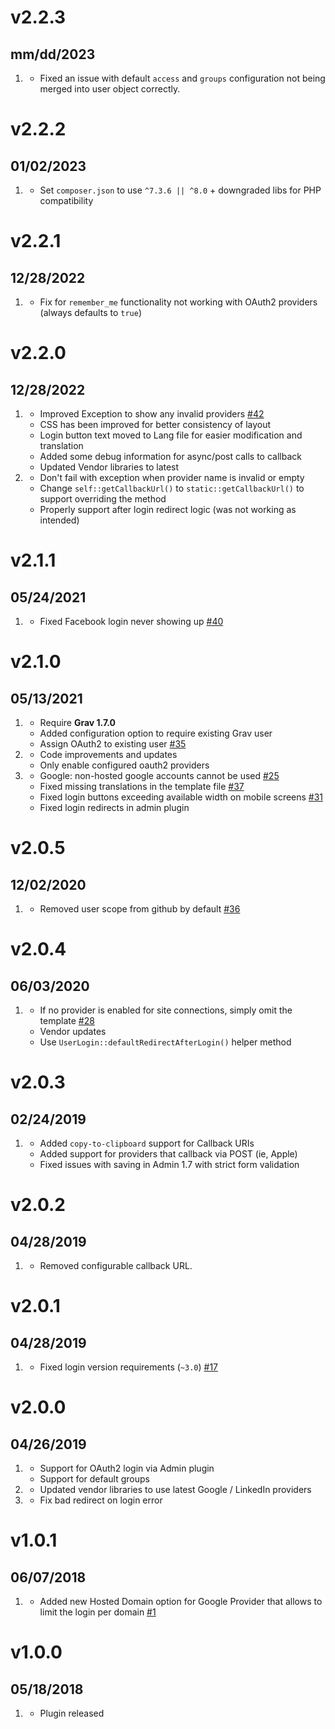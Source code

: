 # v2.2.3
## mm/dd/2023

1. [](#bugfix)
   * Fixed an issue with default `access` and `groups` configuration not being merged into user object correctly.

# v2.2.2
## 01/02/2023

1. [](#bugfix)
   * Set `composer.json` to use `^7.3.6 || ^8.0` + downgraded libs for PHP compatibility

# v2.2.1
## 12/28/2022

1. [](#bugfix)
   * Fix for `remember_me` functionality not working with OAuth2 providers (always defaults to `true`)

# v2.2.0
## 12/28/2022

1. [](#improved)
   * Improved Exception to show any invalid providers [#42](https://github.com/trilbymedia/grav-plugin-login-oauth2/pull/42)
   * CSS has been improved for better consistency of layout
   * Login button text moved to Lang file for easier modification and translation
   * Added some debug information for async/post calls to callback
   * Updated Vendor libraries to latest   
1. [](#bugfix)
   * Don't fail with exception when provider name is invalid or empty
   * Change `self::getCallbackUrl()` to `static::getCallbackUrl()` to support overriding the method
   * Properly support after login redirect logic (was not working as intended)

# v2.1.1
## 05/24/2021

1. [](#bugfix)
    * Fixed Facebook login never showing up [#40](https://github.com/trilbymedia/grav-plugin-login-oauth2/issues/40)

# v2.1.0
## 05/13/2021

1. [](#new)
   * Require **Grav 1.7.0**
   * Added configuration option to require existing Grav user
   * Assign OAuth2 to existing user [#35](https://github.com/trilbymedia/grav-plugin-login-oauth2/issues/35)
1. [](#improved)
   * Code improvements and updates
   * Only enable configured oauth2 providers
1. [](#bugfix)
    * Google: non-hosted google accounts cannot be used [#25](https://github.com/trilbymedia/grav-plugin-login-oauth2/issues/25)
    * Fixed missing translations in the template file [#37](https://github.com/trilbymedia/grav-plugin-login-oauth2/pull/37)
    * Fixed login buttons exceeding available width on mobile screens [#31](https://github.com/trilbymedia/grav-plugin-login-oauth2/pull/31)
    * Fixed login redirects in admin plugin

# v2.0.5
## 12/02/2020

1. [](#improved)   
    * Removed user scope from github by default [#36](https://github.com/trilbymedia/grav-plugin-login-oauth2/pull/36)

# v2.0.4
## 06/03/2020

1. [](#improved)    
    * If no provider is enabled for site connections, simply omit the template [#28](https://github.com/trilbymedia/grav-plugin-login-oauth2/pull/28)
    * Vendor updates
    * Use `UserLogin::defaultRedirectAfterLogin()` helper method

# v2.0.3
## 02/24/2019

1. [](#improved)
    * Added `copy-to-clipboard` support for Callback URIs
    * Added support for providers that callback via POST (ie, Apple)
    * Fixed issues with saving in Admin 1.7 with strict form validation

# v2.0.2
## 04/28/2019

1. [](#improved)
    * Removed configurable callback URL.

# v2.0.1
## 04/28/2019

1. [](#bugfix)
    * Fixed login version requirements (`~3.0`) [#17](https://github.com/trilbymedia/grav-plugin-login-oauth2/issues/17)

# v2.0.0
## 04/26/2019

1. [](#new)
    * Support for OAuth2 login via Admin plugin
    * Support for default groups
1. [](#improved)
    * Updated vendor libraries to use latest Google / LinkedIn providers
1. [](#bugfix)
    * Fix bad redirect on login error

# v1.0.1
## 06/07/2018

1. [](#new)
    * Added new Hosted Domain option for Google Provider that allows to limit the login per domain [#1](https://github.com/trilbymedia/grav-plugin-login-oauth2/issues/1)

# v1.0.0
##  05/18/2018

1. [](#new)
    * Plugin released
